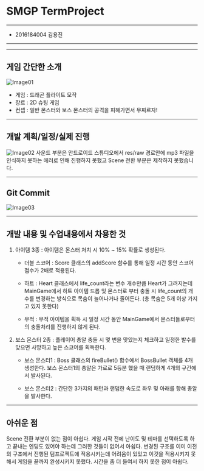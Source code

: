 # SMGP TermProject

---------
+ 2016184004 김용진
---------

---------
게임 간단한 소개 
---------
![Image01](https://imgur.com/67nSN7A.png)
+ 게임 : 드래곤 플라이트 모작
+ 장르 : 2D 슈팅 게임
+ 컨셉 : 일반 몬스터와 보스 몬스터의 공격을 피해가면서 무찌르자!

---------			
개발 계획/일정/실제 진행
---------
![Image02](https://imgur.com/flEUfMi.png)
사운드 부분은 안드로이드 스튜디오에서 res/raw 경로안에 mp3 파일을 인식하지 못하는 에러로 인해 진행하지 못했고
Scene 전환 부분은 제작하지 못했습니다.  

---------
Git Commit 
---------
![Image03](https://imgur.com/j4bPR6y.png)


---------
개발 내용 및 수업내용에서 차용한 것 
---------
1. 아이템 3종  : 아이템은 몬스터 처치 시 10% ~ 15% 확률로 생성된다.
	+ 더블 스코어 : Score 클래스의 addScore 함수를 통해 일정 시간 동안 스코어 점수가 2배로 적용된다.

	+ 하트 : Heart 클래스에서 life_count라는 변수 개수만큼 Heart가 그려지는데 MainGame에서 하트 아이템 드롭 및 몬스터로 부터 충돌 시 life_count의 
	           개수를 변경하는 방식으로 목숨이 늘어나거나 줄어든다. (총 목숨은 5개 이상 가지고 있지 못한다)

	+ 무적 : 무적 아이템을 획득 시 일정 시간 동안 MainGame에서 몬스터들로부터의 충돌처리를 진행하지 않게 된다. 

2. 보스 몬스터 2종 : 플레이어 총알 충돌 시 몇 번을 맞았는지 체크하고 일정한 발수를 맞으면 사망하고 높은 스코어를 획득한다. 

	+ 보스 몬스터1 :  Boss 클래스의 fireBullet() 함수에서 BossBullet 객체를 4개 생성한다.
		           보스 몬스터1의 총알은 가로로 5등분 했을 때 랜덤하게 4개의 구간에서 발사된다.
		           
	+ 보스 몬스터2 : 간단한 3가지의 패턴과 랜덤한 속도로 좌우 및 아래를 향해 총알을 발사한다.

---------
아쉬운 점
---------

Scene 전환 부분이 없는 점이 아쉽다. 
게임 시작 전에 난이도 및 테마를 선택하도록 하고 끝내는 엔딩도 있어야 하는데 그러한 것들이 없어서 아쉽다. 
변경된 구조를 이미 이전의 구조에서 진행된 텀프로젝트에 적용시키는데 어려움이 있있고 이것을 적용시키지 못해서
게임을 끝까지 완성시키지 못했다. 시간을 좀 더 들여서 하지 못한 점이 아쉽다.


